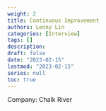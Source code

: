 ```yaml
---
weight: 2
title: Continuous Improvement
authors: Lenny Lin
categories: [Interview]
tags: []
description: 
draft: false
date: "2023-02-15"
lastmod: "2023-02-15"
series: null
toc: true
---
```


Company: Chalk River

